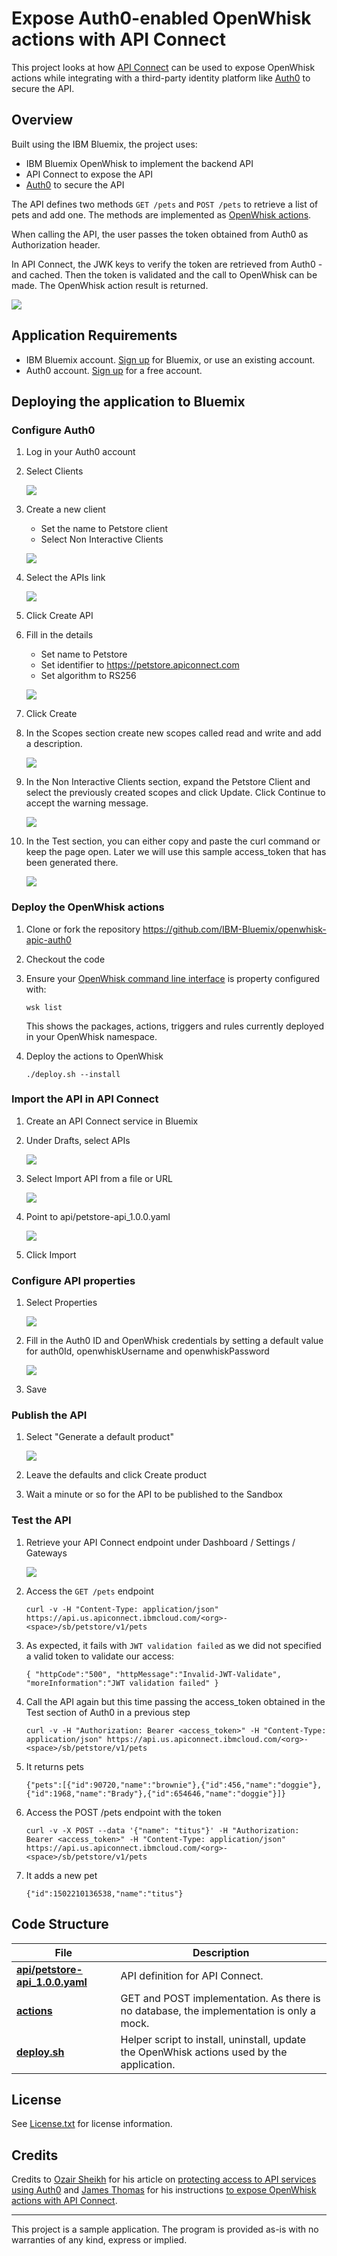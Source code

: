 # Expose Auth0-enabled OpenWhisk actions with API Connect

This project looks at how <a href="https://console.bluemix.net/catalog/services/APIConnect">API Connect</a> can be used to expose OpenWhisk actions while integrating with a third-party identity platform like <a href="https://auth0.com/">Auth0</a> to secure the API.

## Overview

Built using the IBM Bluemix, the project uses:
* IBM Bluemix OpenWhisk to implement the backend API
* API Connect to expose the API
* [Auth0](https://auth0.com/) to secure the API

The API defines two methods `GET /pets` and `POST /pets` to retrieve a list of pets and add one. The methods are implemented as [OpenWhisk actions](./actions).

When calling the API, the user passes the token obtained from Auth0 as Authorization header.

In API Connect, the JWK keys to verify the token are retrieved from Auth0 - and cached. Then the token is validated and the call to OpenWhisk can be made. The OpenWhisk action result is returned.

   ![](./xdocs/apic-flow.png)


## Application Requirements

* IBM Bluemix account. [Sign up][bluemix_signup_url] for Bluemix, or use an existing account.
* Auth0 account. [Sign up](https://auth0.com/) for a free account.

## Deploying the application to Bluemix

### Configure Auth0

1. Log in your Auth0 account

1. Select Clients

   ![](./xdocs/auth0-create-client.png)

1. Create a new client
   * Set the name to Petstore client
   * Select Non Interactive Clients

   ![](./xdocs/auth0-create-client-dialog.png)

1. Select the APIs link

   ![](./xdocs/auth0-apis.png)

1. Click Create API

1. Fill in the details
   * Set name to Petstore
   * Set identifier to https://petstore.apiconnect.com
   * Set algorithm to RS256

   ![](./xdocs/auth0-create-api.png)

1. Click Create

1. In the Scopes section create new scopes called read and write and add a description.

   ![](./xdocs/auth0-create-scopes.png)

1. In the Non Interactive Clients section, expand the Petstore Client and select the previously created scopes and click Update. Click Continue to accept the warning message.

   ![](./xdocs/auth0-authorize-client.png)

1. In the Test section, you can either copy and paste the curl command or keep the page open. Later we will use this sample access_token that has been generated there.

   ![](./xdocs/auth0-test-client.png)

### Deploy the OpenWhisk actions

1. Clone or fork the repository https://github.com/IBM-Bluemix/openwhisk-apic-auth0

1. Checkout the code

1. Ensure your [OpenWhisk command line interface](https://console.ng.bluemix.net/openwhisk/cli) is property configured with:

   ```
   wsk list
   ```

   This shows the packages, actions, triggers and rules currently deployed in your OpenWhisk namespace.

1. Deploy the actions to OpenWhisk

   ```
   ./deploy.sh --install
   ```

### Import the API in API Connect

1. Create an API Connect service in Bluemix

1. Under Drafts, select APIs

   ![](./xdocs/apic-select-drafts.png)

1. Select Import API from a file or URL

   ![](./xdocs/apic-select-import.png)

1. Point to api/petstore-api_1.0.0.yaml

   ![](./xdocs/apic-select-petstore-api.png)

1. Click Import

### Configure API properties

1. Select Properties

   ![](./xdocs/apic-select-properties.png)

1. Fill in the Auth0 ID and OpenWhisk credentials by setting a default value for auth0Id, openwhiskUsername and openwhiskPassword

   ![](./xdocs/apic-set-properties.png)

1. Save

### Publish the API

1. Select "Generate a default product"

   ![](./xdocs/apic-generate-default-product.png)

1. Leave the defaults and click Create product

1. Wait a minute or so for the API to be published to the Sandbox

### Test the API

1. Retrieve your API Connect endpoint under Dashboard / Settings / Gateways

   ![](./xdocs/apic-endpoint.png)

1. Access the `GET /pets` endpoint

   ```
   curl -v -H "Content-Type: application/json" https://api.us.apiconnect.ibmcloud.com/<org>-<space>/sb/petstore/v1/pets
   ```

1. As expected, it fails with `JWT validation failed` as we did not specified a valid token to validate our access:

   ```
   { "httpCode":"500", "httpMessage":"Invalid-JWT-Validate", "moreInformation":"JWT validation failed" }
   ```

1. Call the API again but this time passing the access_token obtained in the Test section of Auth0 in a previous step

   ```
   curl -v -H "Authorization: Bearer <access_token>" -H "Content-Type: application/json" https://api.us.apiconnect.ibmcloud.com/<org>-<space>/sb/petstore/v1/pets
   ```

1. It returns pets

   ```
   {"pets":[{"id":90720,"name":"brownie"},{"id":456,"name":"doggie"},{"id":1968,"name":"Brady"},{"id":654646,"name":"doggie"}]}
   ```

1. Access the POST /pets endpoint with the token

   ```
   curl -v -X POST --data '{"name": "titus"}' -H "Authorization: Bearer <access_token>" -H "Content-Type: application/json" https://api.us.apiconnect.ibmcloud.com/<org>-<space>/sb/petstore/v1/pets
   ```

1. It adds a new pet

   ```
   {"id":1502210136538,"name":"titus"}
   ```

## Code Structure

| File | Description |
| ---- | ----------- |
|[**api/petstore-api_1.0.0.yaml**](api/petstore-api_1.0.0.yaml)| API definition for API Connect. |
|[**actions**](actions)|GET and POST implementation. As there is no database, the implementation is only a mock.|
|[**deploy.sh**](deploy.sh)|Helper script to install, uninstall, update the OpenWhisk actions used by the application.|

## License

See [License.txt](License.txt) for license information.

## Credits

Credits to <a href="https://www.linkedin.com/in/ozairsheikh/">Ozair Sheikh</a> for his article on <a href="https://developer.ibm.com/apiconnect/2017/06/16/protect-access-to-api-services-with-auth0-jwt/">protecting access to API services using Auth0</a> and <a href="https://twitter.com/thomasj">James Thomas</a> for his instructions <a href="http://jamesthom.as/blog/2016/04/26/serverless-apis-with-openwhisk-and-api-connect/">to expose OpenWhisk actions with API Connect</a>.

---

This project is a sample application. The program is provided as-is with no warranties of any kind, express or implied.

[bluemix_signup_url]: https://console.ng.bluemix.net/?cm_mmc=GitHubReadMe
